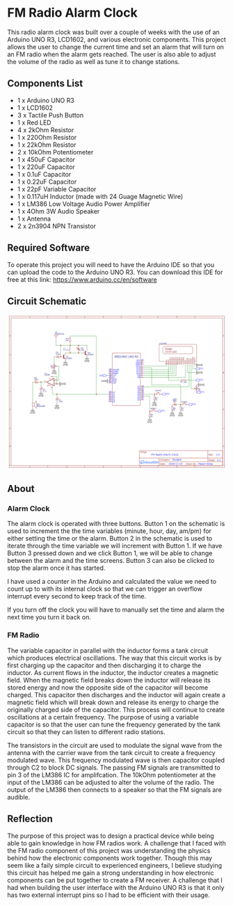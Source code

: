 # FM Radio Alarm Clock 
This radio alarm clock was built over a couple of weeks with the use of an Arduino UNO R3, LCD1602, and various electronic components. 
This project allows the user to change the current time and set an alarm that will turn on an FM radio when the alarm gets reached. 
The user is also able to adjust the volume of the radio as well as tune it to change stations. 

## Components List
* 1 x Arduino UNO R3
* 1 x LCD1602
* 3 x Tactile Push Button
* 1 x Red LED
* 4 x 2kOhm Resistor
* 1 x 220Ohm Resistor
* 1 x 22kOhm Resistor
* 2 x 10kOhm Potentiometer
* 1 x 450uF Capacitor
* 1 x 220uF Capacitor
* 1 x 0.1uF Capacitor
* 1 x 0.22uF Capacitor
* 1 x 22pF Variable Capacitor
* 1 x 0.117uH Inductor (made with 24 Guage Magnetic Wire)
* 1 x LM386 Low Voltage Audio Power Amplifier
* 1 x 4Ohm 3W Audio Speaker
* 1 x Antenna
* 2 x 2n3904 NPN Transistor

## Required Software
To operate this project you will need to have the Arduino IDE so that you can upload the code to the Arduino UNO R3.
You can download this IDE for free at this link: https://www.arduino.cc/en/software

## Circuit Schematic
![FMradio_alarmclock_schematic showcase](Screenshots/FMradio_alarmclock_schematic.png)

## About
### Alarm Clock
The alarm clock is operated with three buttons. Button 1 on the schematic is used to increment the the time variables (minute, hour, day, am/pm) for either setting the
time or the alarm. Button 2 in the schematic is used to iterate through the time variable we will increment with Button 1. If we have Button 3 
pressed down and we click Button 1, we will be able to change between the alarm and the time screens. Button 3 can also be clicked to stop the alarm
once it has started. 

I have used a counter in the Arduino and calculated the value we need to count up to with its internal clock so that we can trigger an overflow interrupt
every second to keep track of the time.

If you turn off the clock you will have to manually set the time and alarm the next time you turn it back on. 

### FM Radio
The variable capacitor in parallel with the inductor forms a tank circuit which produces electrical oscillations. The way that this circuit works is by
first charging up the capacitor and then discharging it to charge the inductor. As current flows in the inductor, the inductor creates a magnetic
field. When the magnetic field breaks down the inductor will release its stored energy and now the opposite side of the capacitor will become charged. 
This capacitor then discharges and the inductor will again create a magnetic field which will break down and release its energy to charge the
originally charged side of the capacitor. This process will continue to create oscillations at a certain frequency. The purpose of using a variable
capacitor is so that the user can tune the frequency generated by the tank circuit so that they can listen to different radio stations.

The transistors in the circuit are used to modulate the signal wave from the antenna with the carrier wave from the tank circuit to create a 
frequency modulated wave. This frequency modulated wave is then capacitor coupled through C2 to block DC signals. The passing FM signals are 
transmitted to pin 3 of the LM386 IC for amplifcation. The 10kOhm potentiometer at the input of the LM386 can be adjusted to alter the volume of 
the radio. The output of the LM386 then connects to a speaker so that the FM signals are audible.

## Reflection
The purpose of this project was to design a practical device while being able to gain knowledge in how FM radios work. A challenge that I faced with the 
FM radio component of this project was understanding the physics behind how the electronic components work together. Though this may seem 
like a faily simple circuit to experienced engineers, I believe studying this circuit has helped me gain a strong understanding in how
electronic components can be put together to create a FM receiver. A challenge that I had when building the user interface with the Arduino UNO R3 
is that it only has two external interrupt pins so I had to be efficient with their usage. 



